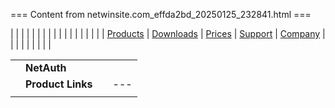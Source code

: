 === Content from netwinsite.com_effda2bd_20250125_232841.html ===


|  |  |  |  |  |  |  |
|  | | | | | |  |
|  | [Products](../index.html) | [Downloads](../download.htm) | [Prices](../prices.htm) | [Support](../support.htm) | [Company](../company.htm) |
|  | | | | | | |

|  |  |  |  |
| --- | --- | --- | --- |
|  | **NetAuth** | | |
| | **Product Links** | | --- | | **[Download Now](download.htm)** | | **[FAQ](faqs.htm)** | | Email Support | | [Features](index.htm#Features) | | [Updates](updates.htm) | | [Demo](walkthru.htm) | | [License](license.htm) | | [Register](register.htm) | | **[Manual](netauth.htm)** | |  |  | **Update Information on NetAuth** The following table contains information on the latest versions of NetAuth. The table is in reverse order with the latest versions at the top. New versions may appear in the NetAuth/beta directory prior to full release. If there is not a current build of the latest version for your operating system please let us know by sending email to support-netauth@netwinsite.com  **NOTE -** Version(s) 4.0a and later contain features that require the very latest versions of DMail and CWMail. Version 2.7k+ of DMail Mail Server, and 2.4c of CWMail. NetAuth is still usable without DMail Mail Server although several features will not function. **NOTE -** Some changes between versions can be found [here](changes.htm).   | **Version** | **Date** | **New Features and Bugs Fixed** | | --- | --- | --- | | 4.2y |  | * Power user account   listing now looks up account info and lists aliases as well * Fixed FATAL bug,   tellpop erase user was being sent incorrect username to erase! authent\_domain   false only * Report of deletes   was broken, would report after X and continue to report every delete   after that | | 4.2x |  | * Fixed bug when   NetAuth re-writes lists.dat it no-longer throws away unknown settings. * Fixed bug when   NetAuth saved a true/false list setting it was saving it as "checked"   first time round. * Added two new mailing   list settings to netauth's templates * Enabled ability   to add four more mailing list access settings to netauth's template   if desired. * Added setting recover\_pass   true/false, disables recover password template options. * Added setting user\_lists   true/false, disables mailing lists button for users. | | 4.2w |  | * Added copy\_self\_checked   setting, true/false, if true will default copy\_self checkbox on the   forward page to being checked. * Added admin\_alias\_format   setting, limits format of aliases admin can create, set it to \*@\* for   best results. * Password change   now uses same pass\_dictionary and other password rules as new users. * Alias formatting   for sub-domains fixed. | | 4.2v |  | * Added pass\_minlenth   setting, now passwords must exceed specified length * Added pass\_dictionary   and pass\_use\_dictionary settings. Now a dictionary file can be specified   and NetAuth will not allow users passwords from the file | | 4.2u |  | * Fixed change password   bug where it would try to change the password of a non existant user * Fixed bug allowing   a non-existant user in as long as they specified a utoken * Disabled checking   for cookie if doing -query command line processing | | 4.2t |  | * Fixed netauth/cwmail   auto-login bug. * Added logout\_time   setting, as per the CWMail setting, moves the expiry time for all utokens | | 4.2s |  | * Added support for   tellpop erase\_user and webmail's delete\_user functionality * Added password   change records, setting record\_passchange, if true causes passchange.txt   to be created in NetAuth workarea, and info on when users change thier   password (but NOT the password itself) is recorded * Added fwd\_methodx   setting if set to true and fwd\_method home is used it will create sendmail   style .forward file | | 4.2r |  | * When stopping the   authent\_process no longer waits for reply to quit command | | 4.2q |  | * Further fix to   strip\_name function * Authent\_domain   false search bug fixed, was not displaying correct users | | 4.2p |  | * Added non-local   alias support, Added setting alias\_counts\_as\_account * User's .dat file   is created if not present when an admin views thier details * Internal strip\_name   function was broken, large number of small bugs fixed. * Next button on   mailing list members list page fixed | | 4.2o |  | * User variable full\_name   changed to u\_full\_name * Removed misc user   data from authent database, added setting user\_save\_db to specify what   misc user data is saved to the authent database * -query now returns   a utoken if the command was login1 * -query will not   print cookies to screen any more | | 4.2n |  | * Fixed mail1 internal   server error crash * Added -query command   line parameter * Complete template   change, moved to WebMail style templates * Search bug fixed,   now works correctly with over 100,000 users * Admin section template   swap, details page is shown before stats page * Added code to search   so it read extra totals from authent module if present * Ipsignup bug fixed,   search for total # of signups was broken | | 4.2m |  | * Changed search   to use -from and -max parameters, this increases speed of searches on   large databases by an enormous amount | | 4.2l |  | * Small code updates   required to handle WebMail style templates | | 4.2k |  | * Fixed problem where   NetAuth did not handle return from tellpop where it failed to create   the .tmp file it uses * Changed it so as   if it gets an error getting tellpop stats it says so straight away * Added error message   to auth\_add where one was missing, now reports an error correctly | | 4.2j |  | * Fixed auto-response   bug, space after header name and before colon * Added user\_maxlen,   usernames can only be 'user\_maxlen' long | | 4.2i | 24 November 2000 | * Removed @domain   and prefix stuff from suggested usernames on again.tpl. * Added re-enter   password option on new.tpl * Added ability to   create an account with an email address, and option to send password   to the manager for account verification before user is informed. * Setting "web\_login"   added, can be true or false. This enables authenticating via web server. * Added alias support   using external auth routine, setting "user\_alias" can be true   or false. * Added optional   limit for ip address signups, setting "restrict\_signup" can   be true or false. Added settings allow\_signup, ipsignup\_var, and remove\_old\_signups   to allow other functionality. * Fixed bug from   4.2f version. Prefix NULL and authent\_domain false were being ignored. * Changed installation   default value for illegal\_char setting, to match NWAuth and DMail defaults. | | 4.2h | 27 September 2000 | * Check page no produces   error if it fails to execute the authent\_process, in earlier versions   it was pretending the username was free. * Accepts an auto-login   command from CWMail, DMailWeb, WebMail, and WebIMAP. * Setting allow\_$   added so users can use $workarea and other setting names as the values   of .ini file settings. Eg workarea $templates\work * Add and delete   reports now contain an IP number that requested the add or delete. * Upper / lower case   checking added, if "user\_lowercase true" then usernames with   uppercase characters are rejected, this can be disabled with a "reject\_incorrect\_case   false" setting. * Warnings added   for when a username and/or password have been lowercased due to user\_lowercase   and pass\_lowercase settings. | | 4.2g | 3rd August 2000 | * Added subdomain   support. * Fixed autologin   into WebIMAP and webmail. * Fixed mailing list   view problem for lists with no @domain in list name. * Prefix NULL over-rides   the authent\_domain setting. Upgrading to 4.2f created a bug where NetAuth   no longer behaved as expected with respect to the prefix NULL setting   this build fixes that problem. * Searching fields   added to accounts page. * Anonymous searching   option added - optional field added to check.tpl page. * Mailing list bug   where lists with no domain specified were being ignored as if they did   not exist. * Mailing list list\_max   setting bug fixed - deleting a list was not decreasing the count of   lists if a specific error occurred. Therefore a maximum number of lists   was reached when there were actually less lists. * Saving forwarding   information now creates the user directory if it doesn't exist. * Mailing list members   page back and next buttons now function. * Infinite loop on   key check when key was for another NetWin product fixed. | | 4.2f | 27 June 2000 | * Fixed multiple   key upgrade problems. * Fixed autologin   problems. * Blocking of hi/low   ascii characters added. * Home directory   now found rather than assumed. * user\_create\_prefix   setting removed, authent\_domain and drop\_prefix added. For details see   [changes](changes.htm) * allow../ setting   added and ../ ..\ are dissallowed in usernames. | | 4.2b | 11th May 2000 | * New setting added   user\_create\_prefix to force / restrict the addition of the prefix to   database usernames. * New setting added   drop\_prefix to add the prefix to drop file names. | | 4.2a | 11th May 2000 | * Buffer over-run   security issues fixed. * Rebuild function   added to self-fix errors. | | 4.1a | 15th Feb 2000 | * Email report on   account creation / deletion. * Administrator ability   to change a users password added to templates, it was missing, sorry. * Administrators   ability to load users personal info added to templates. | | 4.0a |  | * DSMTP / DPOP reload   after specified interval if changes are made. * Provides suggestions   for users if username is taken. * Password retrieval   options, user must set up a set of questions and answers which will   be asked if user has forgotten their password. * Special user accounts   enabled, users who have priviledge to create x accounts and x mailing   lists. | | 3.0e | 30th Sep 1999 | * Patch for early   versions of DList list manger, list\_name\_domain setting added. | | 3.0d | 16th Sep 1999 | * Fixed BUG, pop   and authentication name mixup. * Chains commands,   can say web\_upd then web\_get. * Auto-matic login   with CWMail version 2.3f or greater. * NetAuth create   stats of account creations / deletions. * Admin doesn't follow   user\_names, list\_names restictions. * Authenticates with   IMAP | | 3.0c | 28th July 1999 | * Bug fixed, responder   header loading error. | | 3.0b | 20th July 1999 | * Installer program   iuncluded. * Bug fixed, complex   template parsing. * Feature updated,   search function improved. | | 3.0a | 1st July 1999 | * Re-structure of   ini file allowing more customisable options. Addition of vhost lines. * Majority of features   now function with any mail server using external authentication. * Verify existing   users through POP rather than externally. | | 2.1c | 28th April 1999 | * Added features:   - Forwarding rules, NetAuth will now allow the setup of auto-response   messages. So users can set up an automatic reply to any email they recieve   when on holiday.   - Mailing list support, users can now create / modify / delete and subscribe   or un-subscribe to mailing lists. * Support added for   DMail setting authent\_domain set to false. * Bug fixed, netauth.ini   file location improved. * Bug fixed, NetAuth   memory error at command prompt fixed. * Bug fixed, dmail\_config\_path   overrides previous setting. * Bug fixed, search   with authent\_domain false fixed. | | 2.0c | 20th April 1999 | * Bug fixed, location   external authentication sub - process. | | 2.0b | 15th April 1999 | * Added feature:   - NetAuth will now accept any user information fields you wish to store,   for example you could store users full name, birth date, ... Instead   of the default forwarding address, other information and groups. | | 2.0a | 13th April 1999 | * New release with   full template support. All template files have been updated. * Works with any   external authentication process which obeys NetWin protocol   eg. LDAPAuth. See DMail Documentation for details. * New ini file setting:   user\_dissallow a wildcard list of unsuitable usernames which should   never be created. * Added nauser.htm   and naadmin.htm examples of how to provide links to user and admin pages. * NetAuth now accepts   url's with domain=xxx as an alternative to using different .htm files   for each domain. | | 1.0a | 10th March 1999 | * Initial beta release | |
|  |  |  |  |


